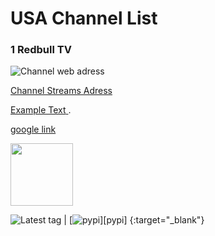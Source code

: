 # USA Channel List

### 1 Redbull TV
![Channel web adress](https://www.redbull.com/int-en/channels/best-of-red-bull-stream )
  
[Channel Streams Adress](https://rbmn-live.akamaized.net/hls/live/590964/BoRB-AT/master.m3u8)
  
<a href="https://example.com" target="_blank" rel="noopener"><span>Example Text</span> </a>.

<a href="https://google.com" target="_blank">google link</a>

[<img src="https://kodibd.github.io/button/Twitter.ico" height="100">](https://google.com)


![Latest tag](https://img.shields.io/github/tag/packagecontrol/pygments.svg) | [![pypi](https://img.shields.io/pypi/v/pygments.svg)][pypi]
{:target="_blank"}
